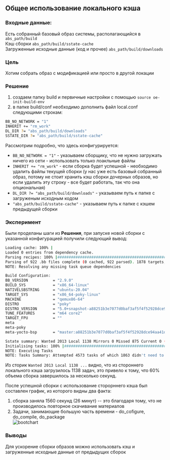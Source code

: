 ## Общее использование локального кэша

### Входные данные:  
Есть собранный базовый образ системы, располагающийся в `abs_path/build`   
Кэш сборки `abs_path/build/sstate-cache`   
Загруженные исходные данные (код и прочее) `abs_path/build/downloads`   

### Цель
Хотим собрать образ с модификацией или просто в другой локации

### Решение
1) создаем папку build и первичные настройки c помощью `source oe-init-build-env`
2) в папке build/conf необходимо дополнить файл local.conf следующими строкам:

``` bash
BB_NO_NETWORK = "1"
INHERIT += "rm_work"
DL_DIR ?= "abs_path/build/downloads"
SSTATE_DIR ?= "abs_path/build/sstate-cache"
```
Рассмотрим подробно, что здесь конфигурируется:
+ `BB_NO_NETWORK = "1"` - указываем сборщику, что не нужно загружать ничего из сети - использовать только лоакльные файлы
+ `INHERIT += "rm_work"` - если сборка будет успешной - необходимо удалить файлы текущей сборки (у нас уже есть базовый собранный образ, потому не стоит хранить кэш сборки дочерных образов, но если удалить эту строку - все будет работать, так что она опциональная)
+ `DL_DIR ?= "abs_path/build/downloads"` - указываем путь к папке с загруженым исходным кодом
+ `"abs_path/build/sstate-cache"` - указываем путь к папке с кэшем предыдущей сборки

### Эксперимент
Были проделаны шаги из **Решения**, при запуске новой сборки с указанной конфигурацией получили следующий вывод:
```bash
Loading cache: 100% |                                                                                                                                                                                           | ETA:  --:--:--
Loaded 0 entries from dependency cache.
Parsing recipes: 100% |##########################################################################################################################################################################################| Time: 0:00:10
Parsing of 922 .bb files complete (0 cached, 922 parsed). 1878 targets, 47 skipped, 0 masked, 0 errors.
NOTE: Resolving any missing task queue dependencies

Build Configuration:
BB_VERSION           = "2.9.0"
BUILD_SYS            = "x86_64-linux"
NATIVELSBSTRING      = "ubuntu-20.04"
TARGET_SYS           = "x86_64-poky-linux"
MACHINE              = "qemux86-64"
DISTRO               = "poky"
DISTRO_VERSION       = "5.0+snapshot-a88251b3e7077d0baf3af5f4f52928dce94aa41d"
TUNE_FEATURES        = "m64 core2"
TARGET_FPU           = ""
meta                 
meta-poky            
meta-yocto-bsp       = "master:a88251b3e7077d0baf3af5f4f52928dce94aa41d"

Sstate summary: Wanted 2013 Local 1138 Mirrors 0 Missed 875 Current 0 (56% match, 0% complete)################################################################################################                   | ETA:  0:00:00
Initialising tasks: 100% |#######################################################################################################################################################################################| Time: 0:00:01
NOTE: Executing Tasks
NOTE: Tasks Summary: Attempted 4573 tasks of which 1863 didn't need to be rerun and all succeeded.

```


Из сторик `Wanted 2013 Local 1138 ...` видно, что из стороннего локального кэша загрузилось 1138 задач, это привело к тому, что 60% объема сборка завершилось за несколько секунд.

После успешной сборки с использование сторорннего кэша был составлен график, из которого видны два факта:
1) сборка заняла 1560 секунд (26 минут) -- это благодаря тому, что не производилось повторное скачивание материалов
2) Задачи, занимающие большую часть времени - do_cofigure, do_compile, do_package  
![bootchart](https://github.com/moevm/os_profiling/assets/90711883/477ae24a-15cf-474b-b758-ca1d0eb633ac)


### Выводы
Для ускорение сборки образов можно использовать кэш и загруженные исходные данные от предыдущих сборок 
